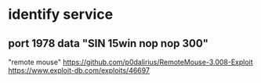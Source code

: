 # identify service

## port 1978 data "SIN 15win nop nop 300"
"remote mouse"
https://github.com/p0dalirius/RemoteMouse-3.008-Exploit
https://www.exploit-db.com/exploits/46697
